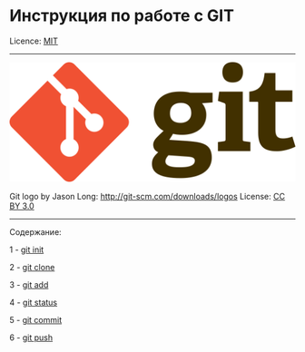 # Инструкция по работе с GIT


Licence: [MIT](./license.md)

---
![git logo](./gitLogo/1024px-Git-logo.png)



Git logo by Jason Long: http://git-scm.com/downloads/logos
License: [CC BY 3.0](https://creativecommons.org/licenses/by/3.0/deed.ru)

---

Содержание:

1 - [git init](./init.md)

2 - [git clone](./clone.md)

3 - [git add](./add.md)

4 - [git status](./status.md)

5 - [git commit](./commit.md)

6 - [git push](./push.md)